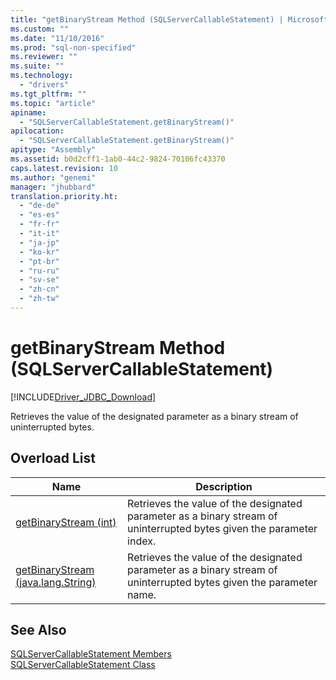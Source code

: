 ```yaml
---
title: "getBinaryStream Method (SQLServerCallableStatement) | Microsoft Docs"
ms.custom: ""
ms.date: "11/10/2016"
ms.prod: "sql-non-specified"
ms.reviewer: ""
ms.suite: ""
ms.technology: 
  - "drivers"
ms.tgt_pltfrm: ""
ms.topic: "article"
apiname: 
  - "SQLServerCallableStatement.getBinaryStream()"
apilocation: 
  - "SQLServerCallableStatement.getBinaryStream()"
apitype: "Assembly"
ms.assetid: b0d2cff1-1ab0-44c2-9824-70106fc43370
caps.latest.revision: 10
ms.author: "genemi"
manager: "jhubbard"
translation.priority.ht: 
  - "de-de"
  - "es-es"
  - "fr-fr"
  - "it-it"
  - "ja-jp"
  - "ko-kr"
  - "pt-br"
  - "ru-ru"
  - "sv-se"
  - "zh-cn"
  - "zh-tw"
---
```

# getBinaryStream Method (SQLServerCallableStatement)
[!INCLUDE[Driver_JDBC_Download](../../../connect/jdbc/includes)]

  Retrieves the value of the designated parameter as a binary stream of uninterrupted bytes.  
  
## Overload List  
  
|Name|Description|  
|----------|-----------------|  
|[getBinaryStream &#40;int&#41;](../../../connect/jdbc/reference/getbinarystream--int-.md)|Retrieves the value of the designated parameter as a binary stream of uninterrupted bytes given the parameter index.|  
|[getBinaryStream &#40;java.lang.String&#41;](../../../connect/jdbc/reference/getbinarystream--java.lang.string-.md)|Retrieves the value of the designated parameter as a binary stream of uninterrupted bytes given the parameter name.|  
  
## See Also  
 [SQLServerCallableStatement Members](../../../connect/jdbc/reference/sqlservercallablestatement-members.md)   
 [SQLServerCallableStatement Class](../../../connect/jdbc/reference/sqlservercallablestatement-class.md)  
  
  